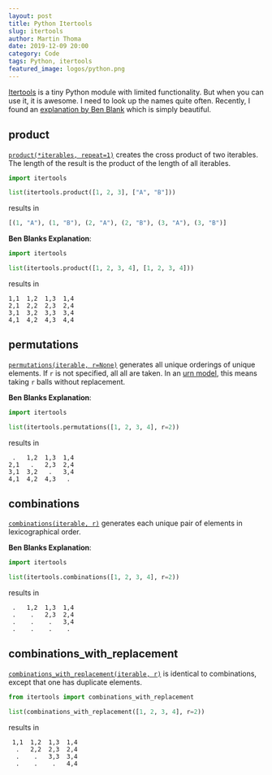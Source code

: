 ```yaml
---
layout: post
title: Python Itertools
slug: itertools
author: Martin Thoma
date: 2019-12-09 20:00
category: Code
tags: Python, itertools
featured_image: logos/python.png
---
```

[Itertools](https://docs.python.org/3/library/itertools.html) is a tiny Python
module with limited functionality. But when you can use it, it is awesome. I
need to look up the names quite often. Recently, I found an
[explanation by Ben Blank](https://stackoverflow.com/a/942551/562769) which is
simply beautiful.


## product

[`product(*iterables, repeat=1)`](https://docs.python.org/3/library/itertools.html#itertools.product) creates the cross product of two iterables. The length of the result is
the product of the length of all iterables.

```python
import itertools

list(itertools.product([1, 2, 3], ["A", "B"]))
```

results in

```python
[(1, "A"), (1, "B"), (2, "A"), (2, "B"), (3, "A"), (3, "B")]
```

**Ben Blanks Explanation**:

```python
import itertools

list(itertools.product([1, 2, 3, 4], [1, 2, 3, 4]))
```

results in

```text
1,1  1,2  1,3  1,4
2,1  2,2  2,3  2,4
3,1  3,2  3,3  3,4
4,1  4,2  4,3  4,4
```


## permutations

[`permutations(iterable, r=None)`](https://docs.python.org/3/library/itertools.html#itertools.permutations)
generates all unique orderings of unique elements. If `r` is not specified, all
all are taken. In an [urn model](https://en.wikipedia.org/wiki/Urn_problem),
this means taking `r` balls without replacement.


**Ben Blanks Explanation**:

```python
import itertools

list(itertools.permutations([1, 2, 3, 4], r=2))
```

results in

```text
 .   1,2  1,3  1,4
2,1   .   2,3  2,4
3,1  3,2   .   3,4
4,1  4,2  4,3   .
```


## combinations

[`combinations(iterable, r)`](https://docs.python.org/3/library/itertools.html#itertools.combinations)
generates each unique pair of elements in lexicographical order.

**Ben Blanks Explanation**:

```python
import itertools

list(itertools.combinations([1, 2, 3, 4], r=2))
```

results in

```text
 .   1,2  1,3  1,4
 .    .   2,3  2,4
 .    .    .   3,4
 .    .    .    .
```


## combinations_with_replacement

[`combinations_with_replacement(iterable, r)`](https://docs.python.org/3/library/itertools.html#itertools.combinations_with_replacement)
is identical to combinations, except that one has duplicate elements.

```python
from itertools import combinations_with_replacement

list(combinations_with_replacement([1, 2, 3, 4], r=2))
```

results in

```text
 1,1  1,2  1,3  1,4
  .   2,2  2,3  2,4
  .    .   3,3  3,4
  .    .    .   4,4
```